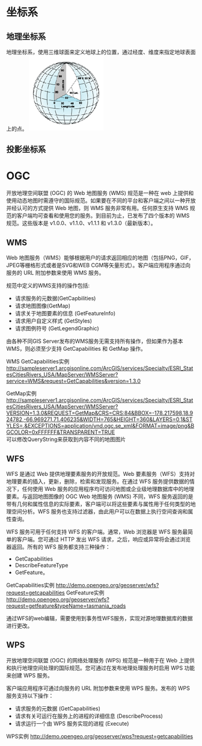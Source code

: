# 坐标系 #

## 地理坐标系 ##
地理坐标系，使用三维球面来定义地球上的位置，通过经度、维度来指定地球表面上的点。
![球面坐标系](resources/spherical.gif)

## 投影坐标系 ##


# OGC #

开放地理空间联盟 (OGC) 的 Web 地图服务 (WMS) 规范是一种在 web 上提供和使用动态地图时需遵守的国际规范。如果要在不同的平台和客户端之间以一种开放并经认可的方式提供 Web 地图，则 WMS 服务非常有用。任何原生支持 WMS 规范的客户端均可查看和使用您的服务。到目前为止，已发布了四个版本的 WMS 规范。这些版本是 v1.0.0、v1.1.0、v1.1.1 和 v1.3.0（最新版本）。

## WMS ##

Web 地图服务（WMS）能够根据用户的请求返回相应的地图（包括PNG，GIF，JPEG等栅格形式或者是SVG和WEB CGM等矢量形式）。客户端应用程序通过向服务的 URL 附加参数来使用 WMS 服务。

规范中定义的WMS支持的操作包括:
- 请求服务的元数据(GetCapbilities) 
- 请求地图图像(GetMap) 
- 请求关于地图要素的信息 (GetFeatureInfo) 
- 请求用户自定义样式 (GetStyles) 
- 请求图例符号 (GetLegendGraphic)

由各种不同GIS Server发布的WMS服务无需支持所有操作，但如果作为基本 WMS，则必须至少支持 GetCapabilities 和 GetMap 操作。

WMS GetCapabilities实例
http://sampleserver1.arcgisonline.com/ArcGIS/services/Specialty/ESRI_StatesCitiesRivers_USA/MapServer/WMSServer?service=WMS&request=GetCapabilities&version=1.3.0

GetMap实例
http://sampleserver1.arcgisonline.com/ArcGIS/services/Specialty/ESRI_StatesCitiesRivers_USA/MapServer/WMSServer?VERSION=1.3.0&REQUEST=GetMap&CRS=CRS:84&BBOX=-178.217598,18.924782,-66.969271,71.406235&WIDTH=765&HEIGHT=360&LAYERS=0,1&STYLES=,&EXCEPTIONS=application/vnd.ogc.se_xml&FORMAT=image/png&BGCOLOR=0xFFFFFF&TRANSPARENT=TRUE  
可以修改QueryString来获取到内容不同的地图图片

## WFS ##

WFS 是通过 Web 提供地理要素服务的开放规范。Web 要素服务（WFS）支持对地理要素的插入，更新，删除，检索和发现服务。在通过 WFS 服务提供数据的情况下，任何使用 Web 服务的应用程序均可访问地图或企业级地理数据库中的地理要素。与返回地图图像的 OGC Web 地图服务 (WMS) 不同，WFS 服务返回的是带有几何和属性信息的实际要素，客户端可以将这些要素与属性用于任何类型的地理空间分析。WFS 服务也支持过滤器，由此用户可以在数据上执行空间查询和属性查询。

WFS 服务可用于任何支持 WFS 的客户端。通常，Web 浏览器是 WFS 服务最简单的客户端。您可通过 HTTP 发出 WFS 请求，之后，响应或异常将会通过浏览器返回。所有的 WFS 服务都支持三种操作：
- GetCapabilities
- DescribeFeatureType
- GetFeature。

GetCapabilities实例
http://demo.opengeo.org/geoserver/wfs?request=getcapabilities
GetFeature实例
http://demo.opengeo.org/geoserver/wfs?request=getfeature&typeName=tasmania_roads

通过WFS的web编辑，需要使用到事务性WFS服务，实现对源地理数据库的数据进行更改。

## WPS ##
开放地理空间联盟 (OGC) 的网络处理服务 (WPS) 规范是一种用于在 Web 上提供和执行地理空间处理的国际规范。您可通过在发布地理处理服务时启用 WPS 功能来创建 WPS 服务。

客户端应用程序可通过向服务的 URL 附加参数来使用 WPS 服务。发布的 WPS 服务支持以下操作：
- 请求服务的元数据 (GetCapabilities)
- 请求有关可运行在服务上的进程的详细信息 (DescribeProcess)
- 请求运行一个由 WPS 服务实现的进程 (Execute)

WPS实例
http://demo.opengeo.org/geoserver/wps?request=getcapabilities


